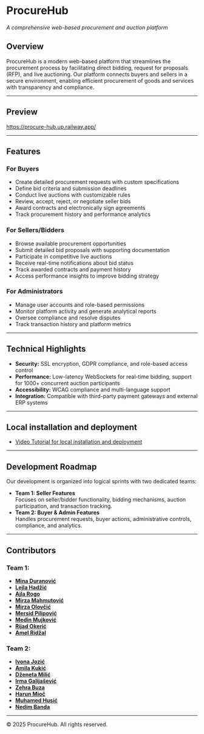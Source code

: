 # ProcureHub  
*A comprehensive web-based procurement and auction platform*

## Overview  
ProcureHub is a modern web-based platform that streamlines the procurement process by facilitating direct bidding, request for proposals (RFP), and live auctioning. Our platform connects buyers and sellers in a secure environment, enabling efficient procurement of goods and services with transparency and compliance.

---

## Preview  
https://procure-hub.up.railway.app/

---

## Features  

### For Buyers  
- Create detailed procurement requests with custom specifications  
- Define bid criteria and submission deadlines  
- Conduct live auctions with customizable rules  
- Review, accept, reject, or negotiate seller bids  
- Award contracts and electronically sign agreements  
- Track procurement history and performance analytics  

### For Sellers/Bidders  
- Browse available procurement opportunities  
- Submit detailed bid proposals with supporting documentation  
- Participate in competitive live auctions  
- Receive real-time notifications about bid status  
- Track awarded contracts and payment history  
- Access performance insights to improve bidding strategy  

### For Administrators  
- Manage user accounts and role-based permissions  
- Monitor platform activity and generate analytical reports  
- Oversee compliance and resolve disputes  
- Track transaction history and platform metrics  

---

## Technical Highlights  
- **Security:** SSL encryption, GDPR compliance, and role-based access control  
- **Performance:** Low-latency WebSockets for real-time bidding, support for 1000+ concurrent auction participants  
- **Accessibility:** WCAG compliance and multi-language support  
- **Integration:** Compatible with third-party payment gateways and external ERP systems  


---

## Local installation and deployment  
- [Video Tutorial for local installation and deployment](https://www.youtube.com/watch?v=87mz1i15hrM)


---

## Development Roadmap  
Our development is organized into logical sprints with two dedicated teams:  
- **Team 1: Seller Features**  
  Focuses on seller/bidder functionality, bidding mechanisms, auction participation, and transaction tracking.  
- **Team 2: Buyer & Admin Features**  
  Handles procurement requests, buyer actions, administrative controls, compliance, and analytics.  

---

## Contributors  

### Team 1:  
- **[Mina Duranović](https://github.com/minaduranovic)** 
- **[Lejla Hadžić](https://github.com/lhadzic1)** 
- **[Ajla Rogo](https://github.com/arogo2)**
- **[Mirza Mahmutović](https://github.com/MMahmutovicc)**
- **[Mirza Olovčić](https://github.com/molovcic)**
- **[Mersid Pilipović](https://github.com/MersidPi)**
- **[Medin Mujković](https://github.com/medinmujkovic)**
- **[Rijad Okerić](https://github.com/rokeric1)**
- **[Amel Ridžal](https://github.com/AM37AM37)** 

### Team 2:   
- **[Ivona Jozić](https://github.com/ijozic1)** 
- **[Amila Kukić](https://github.com/amilakukic)** 
- **[Dženeta Milić](https://github.com/dmilic1)** 
- **[Irma Galijašević](https://github.com/IrmaGal)**
- **[Zehra Buza](https://github.com/ZehraBuza)**
- **[Harun Mioč](https://github.com/harunmioc)**
- **[Muhamed Husić](https://github.com/HMByteSensei)**
- **[Nedim Banda](https://github.com/nbanda1)** 
---

© 2025 ProcureHub. All rights reserved.

